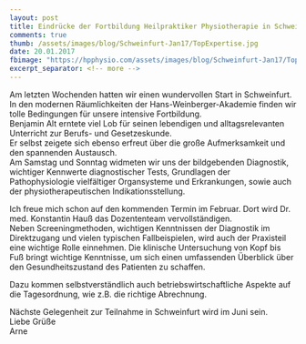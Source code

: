 ```yaml
---
layout: post
title: Eindrücke der Fortbildung Heilpraktiker Physiotherapie in Schweinfurt
comments: true
thumb: /assets/images/blog/Schweinfurt-Jan17/TopExpertise.jpg
date: 20.01.2017
fbimage: "https://hpphysio.com/assets/images/blog/Schweinfurt-Jan17/TopExpertiseBig.jpg"
excerpt_separator: <!-- more -->
---
```


<amp-img  src="/assets/images/blog/Schweinfurt-Jan17/TopExpertiseBig.jpg" width="1280" height="720" layout="responsive"></amp-img>
Am letzten Wochenden hatten wir einen wundervollen Start in Schweinfurt. In den modernen Räumlichkeiten der Hans-Weinberger-Akademie finden wir tolle Bedingungen für unsere intensive Fortbildung.<!-- more -->  
Benjamin Alt erntete viel Lob für seinen lebendigen und alltagsrelevanten Unterricht zur Berufs- und Gesetzeskunde.  
Er selbst zeigete sich ebenso erfreut über die große Aufmerksamkeit und den spannenden Austausch.  
Am Samstag und Sonntag widmeten wir uns der bildgebenden Diagnostik, wichtiger Kennwerte diagnostischer Tests, Grundlagen der Pathophysiologie vielfältiger Organsysteme und Erkrankungen, sowie auch der physiotherapeutischen Indikationsstellung. 
  
<amp-img  src="/assets/images/blog/Schweinfurt-Jan17/PanoEssraum.jpg" width="1352" height="306" layout="responsive"></amp-img>  
  
Ich freue mich schon auf den kommenden Termin im Februar. Dort wird Dr. med. Konstantin Hauß das Dozententeam vervollständigen.   
Neben Screeningmethoden, wichtigen Kenntnissen der Diagnostik im Direktzugang und vielen typischen Fallbeispielen, wird auch der Praxisteil eine wichtige Rolle einnehmen. Die klinische Untersuchung von Kopf bis Fuß bringt wichtige Kenntnisse, um sich einen umfassenden Überblick über den Gesundheitszustand des Patienten zu schaffen.   
  
Dazu kommen selbstverständlich auch betriebswirtschaftliche Aspekte auf die Tagesordnung, wie z.B. die richtige Abrechnung.  
  
Nächste Gelegenheit zur Teilnahme in Schweinfurt wird im Juni sein.   
Liebe Grüße  
Arne